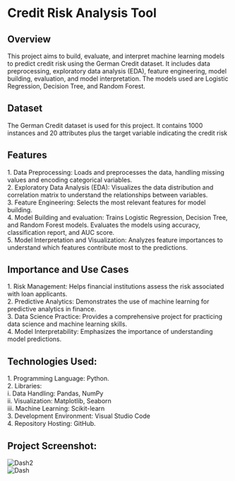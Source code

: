 <h1>Credit Risk Analysis Tool</h1>

<h2>Overview</h2>
This project aims to build, evaluate, and interpret machine learning models to predict credit risk using the German Credit dataset. It includes data preprocessing, exploratory data analysis (EDA), feature engineering, model building, evaluation, and model interpretation. The models used are Logistic Regression, Decision Tree, and Random Forest.

<h2>Dataset</h2>
The German Credit dataset is used for this project. It contains 1000 instances and 20 attributes plus the target variable indicating the credit risk

<h2>Features</h2>
1. Data Preprocessing: Loads and preprocesses the data, handling missing values and encoding categorical variables.<br>
2. Exploratory Data Analysis (EDA): Visualizes the data distribution and correlation matrix to understand the relationships between variables.</br>
3. Feature Engineering: Selects the most relevant features for model building.</br>
4. Model Building and evaluation: Trains Logistic Regression, Decision Tree, and Random Forest models. Evaluates the models using accuracy, classification report, and AUC score.</br>
5. Model Interpretation and Visualization: Analyzes feature importances to understand which features contribute most to the predictions.

<h2>Importance and Use Cases</h2>
1. Risk Management: Helps financial institutions assess the risk associated with loan applicants.</br>
2. Predictive Analytics: Demonstrates the use of machine learning for predictive analytics in finance.</br>
3. Data Science Practice: Provides a comprehensive project for practicing data science and machine learning skills.</br>
4. Model Interpretability: Emphasizes the importance of understanding model predictions.

<h2>Technologies Used:</h2>
1. Programming Language: Python.</br>
2. Libraries:</br>
    i. Data Handling: Pandas, NumPy</br>
    ii. Visualization: Matplotlib, Seaborn</br>
    iii. Machine Learning: Scikit-learn</br>
3. Development Environment: Visual Studio Code</br>
4. Repository Hosting: GitHub.


<h2>Project Screenshot:</h2>

![Dash2](https://github.com/user-attachments/assets/96f0d6c1-0b43-4bba-9aff-793d7da70003)</br>
![Dash](https://github.com/user-attachments/assets/0647f3d7-83d6-427b-89b4-85b300755617)
